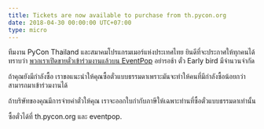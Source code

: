 ```yaml
---
title: Tickets are now available to purchase from th.pycon.org
date: 2018-04-30 00:00:00 UTC+07:00
type: micro
---
```

ทีมงาน PyCon Thailand และสมาคมโปรแกรมเมอร์แห่งประเทศไทย ยินดีที่จะประกาศให้ทุกคนได้ทราบว่า [พวกเราเปิดขายตั๋วเข้าร่วมงานแล้วบน EventPop](https://www.eventpop.me/e/3271-https-www-eventpop-me-e-3271)
อย่ารอช้า ตั๋ว Early bird มีจำนวนจำกัด

ถ้าคุณยังมีกำลังซื้อ เราขอแนะนำให้คุณซื้อตั๋วแบบธรรมดาเพราะมันจะทำให้คนที่มีกำลังซื้อน้อยกว่าสามารถมาเข้าร่วมงานได้

ถ้าบริษัทของคุณมีการจ่ายค่าตั๋วให้คุณ เราจะออกใบกำกับภาษีให้เฉพาะท่านที่ซื้อตั๋วแบบธรรมดาเท่านั้น

ซื้อตั๋วได้ที่ th.pycon.org และ eventpop.


